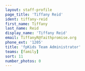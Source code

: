 ```yaml
---
layout: staff-profile
page_title: 'Tiffany Reid'
ident: tiffany-reid
first_name: Tiffany
last_name: Reid
display_name: 'Tiffany Reid'
email: TiffanyR@faithpromise.org
phone_ext: '1205'
title: 'fpKids Team Administrator'
teams: [family]
sort: 11
number_photos: 0
---
```


